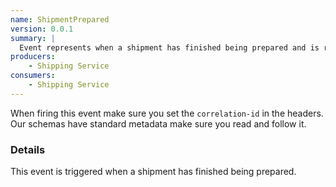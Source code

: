 ```yaml
---
name: ShipmentPrepared
version: 0.0.1
summary: |
  Event represents when a shipment has finished being prepared and is ready to be dispatched.
producers:
    - Shipping Service
consumers:
    - Shipping Service
---
```


<Admonition>When firing this event make sure you set the `correlation-id` in the headers. Our schemas have standard metadata make sure you read and follow it.</Admonition>

### Details

This event is triggered when a shipment has finished being prepared. 

<NodeGraph title="Consumer / Producer Diagram" />

<Schema />